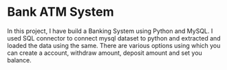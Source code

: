 # Bank ATM System
In this project, I have build a Banking System using Python and MySQL. I used SQL connector to connect mysql dataset to python and extracted and loaded the data using the same. There are various options using which you can create a account, withdraw amount, deposit amount and set you balance.
